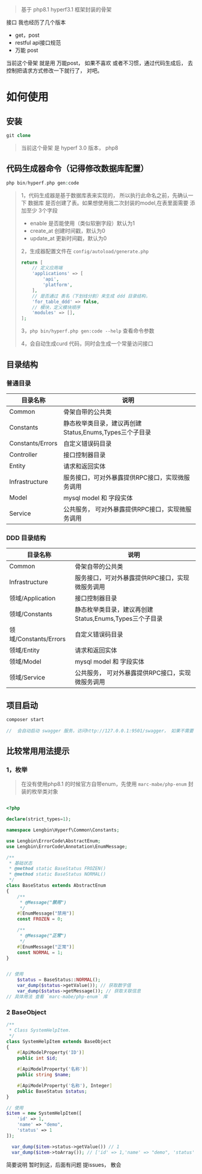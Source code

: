 > 基于 php8.1 hyperf3.1 框架封装的骨架

接口 我也经历了几个版本

- get，post
- restful api接口规范
- 万能 post

当前这个骨架 就是用 万能post，  如果不喜欢 或者不习惯，通过代码生成后， 去控制把请求方式修改一下就行了， 对吧。


# 如何使用

## 安装

```php
git clone
```
> 当前这个骨架 是 hyperf 3.0 版本， php8

## 代码生成器命令（记得修改数据库配置）

```php
php bin/hyperf.php gen:code
```

> 1，代码生成器是基于数据库表来实现的， 所以执行此命名之前，先确认一下 数据库 是否创建了表。如果想使用我二次封装的model,在表里面需要  添加至少 3个字段
>
> - enable  是否能使用（类似软删字段）默认为1
> - create_at  创建时间戳，默认为0
> - update_at 更新时间戳，默认为0
>
> 2，生成器配置文件在 `config/autoload/generate.php`
>
> ```php
> return [
>     // 定义应用端
>     'applications' => [
>         'api',
>         'platform',
>     ],
>     // 是否通过 表名（下划线分割）来生成 ddd 目录结构， 
>     'for_table_ddd' => false,
>     // 模块，定义模块顺序
>     'modules' => [],
> ];
> ```
>
> 3，`php bin/hyperf.php gen:code --help` 查看命令参数
>
> 4，会自动生成curd 代码，同时会生成一个常量访问接口

## 目录结构

### 普通目录

| 目录名称                | 说明                                   |
| ----------------------- |--------------------------------------|
| Common                  | 骨架自带的公共类                             |
| Constants               | 静态枚举类目录，建议再创建Status,Enums,Types三个子目录 |
| Constants/Errors        | 自定义错误码目录                             |
| Controller              | 接口控制器目录                              |
| Entity                  | 请求和返回实体                              |
| Infrastructure          | 服务接口，可对外暴露提供RPC接口，实现微服务调用            |
| Model        | mysql model  和 字段实体                  |
| Service                 | 公共服务， 可对外暴露提供RPC接口，实现微服务调用           |

### DDD 目录结构

| 目录名称                    | 说明                                   |
| --------------------------- |--------------------------------------|
| Common                      | 骨架自带的公共类                             |
| Infrastructure              | 服务接口，可对外暴露提供RPC接口，实现微服务调用            |
| 领域/Application            | 接口控制器目录                              |
| 领域/Constants              | 静态枚举类目录，建议再创建Status,Enums,Types三个子目录 |
| 领域/Constants/Errors       | 自定义错误码目录                             |
| 领域/Entity                 | 请求和返回实体                              |
| 领域/Model        | mysql model   和 字段实体                             |
| 领域/Service                | 公共服务， 可对外暴露提供RPC接口，实现微服务调用           |

## 项目启动

```php
composer start
    
//  会自动启动 swagger 服务，访问http://127.0.0.1:9501/swagger， 如果不需要 可以再 config/autoload/api_docs.php 关闭
```

## 比较常用用法提示

### 1，枚举

> 在没有使用php8.1 的时候官方自带enum，先使用 `marc-mabe/php-enum` 封装的枚举类对象

```php

<?php

declare(strict_types=1);

namespace Lengbin\Hyperf\Common\Constants;

use Lengbin\ErrorCode\AbstractEnum;
use Lengbin\ErrorCode\Annotation\EnumMessage;

/**
 * 基础状态
 * @method static BaseStatus FROZEN()
 * @method static BaseStatus NORMAL()
 */
class BaseStatus extends AbstractEnum
{
    /**
     * @Message("禁用")
     */
    #[EnumMessage("禁用")]
    const FROZEN = 0;

    /**
     * @Message("正常")
     */
    #[EnumMessage("正常")]
    const NORMAL = 1;
}


// 使用
    $status = BaseStatus::NORMAL();
    var_dump($status->getValue()); // 获取数字值
    var_dump($status->getMessage()); // 获取关联信息
// 具体用法 查看 `marc-mabe/php-enum` 库
```

### 2 BaseObject

```php
/**
 * Class SystemHelpItem.
 */
class SystemHelpItem extends BaseObject
{
    #[ApiModelProperty('ID')]
    public int $id;

    #[ApiModelProperty('名称')]
    public string $name;

    #[ApiModelProperty('名称'), Integer]
    public BaseStatus $status;
}

// 使用
$item = new SystemHelpItem([
    'id' => 1,
    'name' => "demo",
    'status' => 1
]);

  var_dump($item->status->getValue()) // 1
  var_dump($item->toArray()); // ['id' => 1,'name' => "demo", 'status' => 1]

```

简要说明 暂时到这，后面有问题 提issues， 散会
